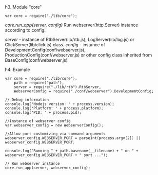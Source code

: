 h3. Module "core"
```text
var core = require("./lib/core");
```

*core.run_app(server, config)*
Run webserver(http.Server) instance according to config.

_server_ - instance of RtbServer(lib/rtb.js), LogServer(lib/log.js) or ClickServer(lib/click.js) class.
_config_ - instance of DevelopmentConfig(conf/webserver.js), ProductionConfig(conf/webserver.js) or other config class
inherited from BaseConfig(conf/webserver.js)

h4. Example

```text
var core = require("./lib/core"),
    path = require("path"),
    server = require("./lib/rtb").RtbServer,
    WebserverConfig = require("./conf/webserver").DevelopmentConfig;

// Debug information
console.log('Nodejs version: ' + process.version);
console.log('Platform: ' + process.platform);
console.log('PID: ' + process.pid);

//Instance of webserver config
var webserver_config = new WebserverConfig();

//Allow port customizing via command arguments
webserver_config.WEBSERVER_PORT = parseInt(process.argv[2]) || webserver_config.WEBSERVER_PORT;

console.log("Running " + path.basename(__filename) + " on " + webserver_config.WEBSERVER_PORT + " port ...");

// Run webserver instance
core.run_app(server, webserver_config);
```